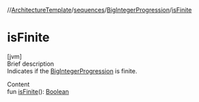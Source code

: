 //[ArchitectureTemplate](../../index.md)/[sequences](../index.md)/[BigIntegerProgression](index.md)/[isFinite](is-finite.md)



# isFinite  
[jvm]  
Brief description  
Indicates if the [BigIntegerProgression](index.md) is finite.  
  
  
Content  
fun [isFinite](is-finite.md)(): [Boolean](https://kotlinlang.org/api/latest/jvm/stdlib/kotlin/-boolean/index.html)  



